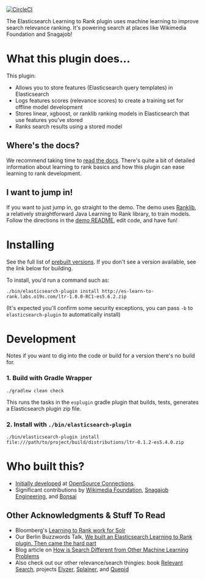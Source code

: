 [![CircleCI](https://circleci.com/gh/o19s/elasticsearch-learning-to-rank.svg?style=svg)](https://circleci.com/gh/o19s/elasticsearch-learning-to-rank)

The Elasticsearch Learning to Rank plugin uses machine learning to improve search relevance ranking. It's powering search at places like Wikimedia Foundation and Snagajob!

# What this plugin does...

This plugin:

- Allows you to store features (Elasticsearch query templates) in Elasticsearch 
- Logs features scores (relevance scores) to create a training set for offline model development
- Stores linear, xgboost, or ranklib ranking models in Elasticsearch that use features you've stored
- Ranks search results using a stored model

## Where's the docs?

We recommend taking time to [read the docs](http://elasticsearch-learning-to-rank.readthedocs.io). There's quite a bit of detailed information about learning to rank basics and how this plugin can ease learning to rank development.

## I want to jump in!

If you want to just jump in, go straight to the demo. The demo uses [Ranklib](https://sourceforge.net/p/lemur/wiki/RankLib/), a relatively straightforward Java Learning to Rank library, to train models. Follow the directions in the [demo README](demo/README.md), edit code, and have fun!

# Installing

See the full list of [prebuilt versions](http://es-learn-to-rank.labs.o19s.com). If you don't see a version available, see the link below for building.

To install, you'd run a command such as:

`./bin/elasticsearch-plugin install http://es-learn-to-rank.labs.o19s.com/ltr-1.0.0-RC1-es5.6.2.zip`

(It's expected you'll confirm some security exceptions, you can pass `-b` to `elasticsearch-plugin` to automatically install)

# Development

Notes if you want to dig into the code or build for a version there's no build for.

### 1. Build with Gradle Wrapper

```
./gradlew clean check
```

This runs the tasks in the `esplugin` gradle plugin that builds, tests, generates a Elasticsearch plugin zip file.

### 2. Install with `./bin/elasticsearch-plugin`

```
./bin/elasticsearch-plugin install file:///path/to/project/build/distributions/ltr-0.1.2-es5.4.0.zip
```

# Who built this?
- [Initially developed](http://opensourceconnections.com/blog/2017/02/14/elasticsearch-learning-to-rank/) at [OpenSource Connections](http://opensourceconnections.com). 
- Significant contributions by [Wikimedia Foundation](https://wikimediafoundation.org/wiki/Home), [Snagajob Engineering](https://engineering.snagajob.com/), and [Bonsai](https://bonsai.io/)

## Other Acknowledgments & Stuff To Read
- Bloomberg's [Learning to Rank work for Solr](https://issues.apache.org/jira/browse/SOLR-8542)
- Our Berlin Buzzwords Talk, [We built an Elasticsearch Learning to Rank plugin. Then came the hard part](https://berlinbuzzwords.de/17/session/we-built-elasticsearch-learning-rank-plugin-then-came-hard-part)
- Blog article on [How is Search Different from Other Machine Learning Problems](http://opensourceconnections.com/blog/2017/08/03/search-as-machine-learning-prob/)
- Also check out our other relevance/search thingies: book [Relevant Search](http://manning.com/books/relevant-search), projects [Elyzer](http://github.com/o19s/elyzer), [Splainer](http://splainer.io), and [Quepid](http://quepid.com)
